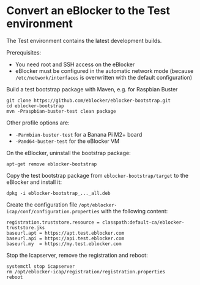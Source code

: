 # Convert an eBlocker to the Test environment

The Test environment contains the latest development builds.

Prerequisites:

* You need root and SSH access on the eBlocker
* eBlocker must be configured in the automatic network mode (because `/etc/network/interfaces` is overwritten with the default configuration)

Build a test bootstrap package with Maven, e.g. for Raspbian Buster

    git clone https://github.com/eblocker/eblocker-bootstrap.git
    cd eblocker-bootstrap
    mvn -Praspbian-buster-test clean package

Other profile options are:

* `-Parmbian-buster-test` for a Banana Pi M2+ board
* `-Pamd64-buster-test` for the eBlocker VM

On the eBlocker, uninstall the bootstrap package:

    apt-get remove eblocker-bootstrap

Copy the test bootstrap package from `eblocker-bootstrap/target` to the eBlocker and install it:

    dpkg -i eblocker-bootstrap_..._all.deb

Create the configuration file `/opt/eblocker-icap/conf/configuration.properties` with the following content:

    registration.truststore.resource = classpath:default-ca/eblocker-truststore.jks
    baseurl.apt = https://apt.test.eblocker.com
    baseurl.api = https://api.test.eblocker.com
    baseurl.my  = https://my.test.eblocker.com

Stop the Icapserver, remove the registration and reboot:

    systemctl stop icapserver
    rm /opt/eblocker-icap/registration/registration.properties
    reboot

